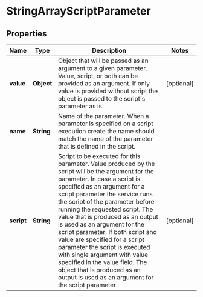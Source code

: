 # StringArrayScriptParameter

## Properties
Name | Type | Description | Notes
------------ | ------------- | ------------- | -------------
**value** | **Object** | Object that will be passed as an argument to a given parameter. Value, script, or both can be provided as an  argument. If only value is provided without script the object is passed to the script&#x27;s parameter as is. |  [optional]
**name** | **String** | Name of the parameter. When a parameter is specified on a script execution create the name should match  the name of the parameter that is defined in the script. | 
**script** | **String** | Script to be executed for this parameter. Value produced by the script will be the argument for the parameter.    In case a script is specified as an argument for a script parameter the service runs the script of the  parameter before running the requested script. The value that is produced as an output is used  as an argument for the script parameter.  If both script and value are specified for a script parameter the script is executed with single argument  with value specified in the value field. The object that is produced as an output is used as an argument  for the script parameter. |  [optional]
